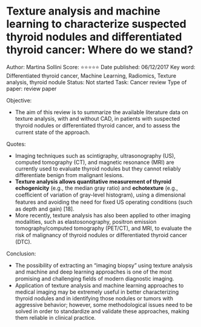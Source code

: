# Texture analysis and machine learning to characterize suspected thyroid nodules and differentiated thyroid cancer: Where do we stand?

Author: Martina Sollini
Score: ⭐️⭐️⭐️⭐️⭐️
Date published: 06/12/2017
Key word: Differentiated thyroid cancer, Machine Learning, Radiomics, Texture analysis, thyroid nodule
Status: Not started
Task: Cancer review
Type of paper: review paper

Objective:

- The aim of this review is to summarize the available literature data on texture analysis, with and without CAD, in patients with suspected thyroid nodules or diﬀerentiated thyroid cancer, and to assess the current state of the approach.

Quotes:

- Imaging techniques such as scintigraphy, ultrasonography (US), computed tomography (CT), and magnetic resonance (MRI) are currently used to evaluate thyroid nodules but they cannot reliably differentiate benign from malignant lesions.
- **Texture analysis allows quantitative measurement of thyroid echogenicity** (e.g., the median gray ratio) and **echotexture** (e.g., coeﬃcient of variation of gray-level histogram), using a dimensional features and avoiding the need for ﬁxed US operating conditions (such as depth and gain) [18].
- More recently, texture analysis has also been applied to other imaging modalities, such as elastosonography, positron emission tomography/computed tomography (PET/CT), and MRI, to evaluate the risk of malignancy of thyroid nodules or diﬀerentiated thyroid cancer (DTC).

Conclusion:

- The possibility of extracting an “imaging biopsy” using texture analysis and machine and deep learning approaches is one of the most promising and challenging ﬁelds of modern diagnostic imaging.
- Application of texture analysis and machine learning approaches to medical imaging may be extremely useful in better characterizing thyroid nodules and in identifying those nodules or tumors with aggressive behavior; however, some methodological issues need to be solved in order to standardize and validate these approaches, making them reliable in clinical practice.